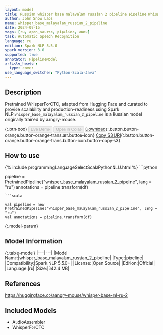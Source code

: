 ```yaml
---
layout: model
title: Russian whisper_base_malayalam_russian_2_pipeline pipeline WhisperForCTC from aangry-mouse
author: John Snow Labs
name: whisper_base_malayalam_russian_2_pipeline
date: 2024-09-15
tags: [ru, open_source, pipeline, onnx]
task: Automatic Speech Recognition
language: ru
edition: Spark NLP 5.5.0
spark_version: 3.0
supported: true
annotator: PipelineModel
article_header:
  type: cover
use_language_switcher: "Python-Scala-Java"
---
```


## Description

Pretrained WhisperForCTC, adapted from Hugging Face and curated to provide scalability and production-readiness using Spark NLP.`whisper_base_malayalam_russian_2_pipeline` is a Russian model originally trained by aangry-mouse.

{:.btn-box}
<button class="button button-orange" disabled>Live Demo</button>
<button class="button button-orange" disabled>Open in Colab</button>
[Download](https://s3.amazonaws.com/auxdata.johnsnowlabs.com/public/models/whisper_base_malayalam_russian_2_pipeline_ru_5.5.0_3.0_1726430892392.zip){:.button.button-orange.button-orange-trans.arr.button-icon}
[Copy S3 URI](s3://auxdata.johnsnowlabs.com/public/models/whisper_base_malayalam_russian_2_pipeline_ru_5.5.0_3.0_1726430892392.zip){:.button.button-orange.button-orange-trans.button-icon.button-copy-s3}

## How to use



<div class="tabs-box" markdown="1">
{% include programmingLanguageSelectScalaPythonNLU.html %}
```python

pipeline = PretrainedPipeline("whisper_base_malayalam_russian_2_pipeline", lang = "ru")
annotations =  pipeline.transform(df)   

```
```scala

val pipeline = new PretrainedPipeline("whisper_base_malayalam_russian_2_pipeline", lang = "ru")
val annotations = pipeline.transform(df)

```
</div>

{:.model-param}
## Model Information

{:.table-model}
|---|---|
|Model Name:|whisper_base_malayalam_russian_2_pipeline|
|Type:|pipeline|
|Compatibility:|Spark NLP 5.5.0+|
|License:|Open Source|
|Edition:|Official|
|Language:|ru|
|Size:|642.4 MB|

## References

https://huggingface.co/aangry-mouse/whisper-base-ml-ru-2

## Included Models

- AudioAssembler
- WhisperForCTC